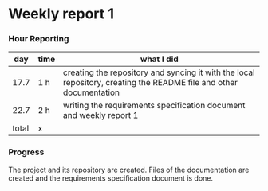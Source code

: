 # Weekly report 1

### Hour Reporting
| **day** | **time** | **what I did** 
| --------- | -------- | ------------- 
| 17.7 | 1 h | creating the repository and syncing it with the local repository, creating the README file and other documentation
| 22.7 | 2 h | writing the requirements specification document and weekly report 1
| total | x

### Progress
The project and its repository are created. Files of the documentation are created and the requirements specification document is done.
